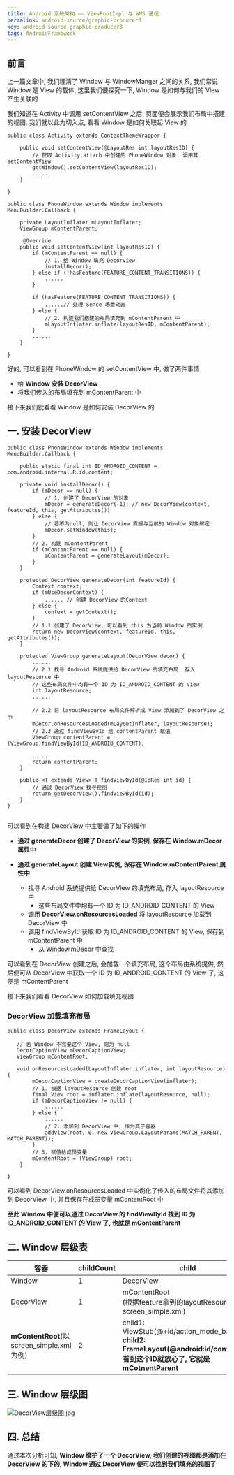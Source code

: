 ```yaml
---
title: Android 系统架构 —— ViewRootImpl 与 WMS 通信
permalink: android-source/graphic-producer3
key: android-source-graphic-producer3
tags: AndroidFramework
---
```


## 前言
上一篇文章中, 我们理清了 Window 与 WindowManger 之间的关系, 我们常说 Window 是 View 的载体, 这里我们便探究一下, Window 是如何与我们的 View 产生关联的

<!--more-->

我们知道在 Activity 中调用 setContentView 之后, 页面便会展示我们布局中搭建的视图, 我们就以此为切入点, 看看 Window 是如何关联起 View 的
```
public class Activity extends ContextThemeWrapper { 
    
    public void setContentView(@LayoutRes int layoutResID) {
        // 获取 Activity.attach 中创建的 PhoneWindow 对象, 调用其 setContentView 
        getWindow().setContentView(layoutResID);
        ......
    }
    
}

public class PhoneWindow extends Window implements MenuBuilder.Callback {
    
    private LayoutInflater mLayoutInflater;
    ViewGroup mContentParent;
 
     @Override
    public void setContentView(int layoutResID) {
        if (mContentParent == null) {
            // 1. 给 Window 填充 DecorView 
            installDecor();
        } else if (!hasFeature(FEATURE_CONTENT_TRANSITIONS)) {
            ......
        }

        if (hasFeature(FEATURE_CONTENT_TRANSITIONS)) {
            ......// 处理 Sence 场景动画
        } else {
            // 2. 构建我们搭建的布局填充到 mContentParent 中
            mLayoutInflater.inflate(layoutResID, mContentParent);
        }
        ......
    }
    
}
```
好的, 可以看到在 PhoneWindow 的 setContentView 中, 做了两件事情
- 给 **Window 安装 DecorView**
- 将我们传入的布局填充到 mContentParent 中

接下来我们就看看 Window 是如何安装 DecorView 的

## 一. 安装 DecorView
```
public class PhoneWindow extends Window implements MenuBuilder.Callback {

    public static final int ID_ANDROID_CONTENT = com.android.internal.R.id.content;
    
    private void installDecor() {
        if (mDecor == null) {
            // 1. 创建了 DecorView 的对象
            mDecor = generateDecor(-1); // new DecorView(context, featureId, this, getAttributes())
        } else {
            // 若不为null, 则让 DecorView 直接与当前的 Window 对象绑定
            mDecor.setWindow(this);
        }
        // 2. 构建 mContentParent
        if (mContentParent == null) {
            mContentParent = generateLayout(mDecor);
        }
    }
    
    protected DecorView generateDecor(int featureId) {
        Context context;
        if (mUseDecorContext) {
            ...... // 创建 DecorView 的Context
        } else {
            context = getContext();
        }
        // 1.1 创建了 DecorView, 可以看到 this 为当前 Window 的实例
        return new DecorView(context, featureId, this, getAttributes());
    }

    protected ViewGroup generateLayout(DecorView decor) {
        ......
        // 2.1 找寻 Android 系统提供给 DecorView 的填充布局, 存入 layoutResource 中
        // 这些布局文件中均有一个 ID 为 ID_ANDROID_CONTENT 的 View
        int layoutResource;
        ......
        
        // 2.2 将 layoutResource 布局文件解析成 View 添加到了 DecorView 之中
        mDecor.onResourcesLoaded(mLayoutInflater, layoutResource);
        // 2.3 通过 findViewById 给 contentParent 赋值
        ViewGroup contentParent = (ViewGroup)findViewById(ID_ANDROID_CONTENT);
        
        ......
        return contentParent;
    }
    
    public <T extends View> T findViewById(@IdRes int id) {
        // 通过 DecorView 找寻视图
        return getDecorView().findViewById(id);
    }
}


```
可以看到在构建 DecorView 中主要做了如下的操作
- **通过 generateDecor 创建了 DecorView 的实例, 保存在 Window.mDecor 属性中**

- **通过 generateLayout 创建 View实例, 保存在 Window.mContentParent 属性中**
  - 找寻 Android 系统提供给 DecorView 的填充布局, 存入 layoutResource 中
    - 这些布局文件中均有一个 ID 为 ID_ANDROID_CONTENT 的 View
  - 调用 **DecorView.onResourcesLoaded** 将 layoutResource 加载到 DecorView 中
  - 调用 findViewById 获取 ID 为 ID_ANDROID_CONTENT 的 View, 保存到 mContentParent 中
     - 从 Window.mDecor 中查找

可以看到在 DecorView 创建之后, 会加载一个填充布局, 这个布局由系统提供, 然后便可从 DecorView 中获取一个 ID 为 ID_ANDROID_CONTENT 的 View 了, 这便是 mContentParent

接下来我们看看 DecorView 如何加载填充视图

### DecorView 加载填充布局
```
public class DecorView extends FrameLayout {

   // 若 Window 不需要这个 View, 则为 null
   DecorCaptionView mDecorCaptionView;
   ViewGroup mContentRoot;
   
   void onResourcesLoaded(LayoutInflater inflater, int layoutResource) {
        mDecorCaptionView = createDecorCaptionView(inflater);
        // 1. 根据 layoutResource 创建 root
        final View root = inflater.inflate(layoutResource, null);
        if (mDecorCaptionView != null) {
            ......
        } else {
            ......
            // 2. 添加到 DecorView 中, 作为其子容器
            addView(root, 0, new ViewGroup.LayoutParams(MATCH_PARENT, MATCH_PARENT));
        }
        // 3. 赋值给成员变量
        mContentRoot = (ViewGroup) root;
    }
    
}
```
可以看到 DecorView.onResourcesLoaded 中实例化了传入的布局文件将其添加到 DecorView 中, 并且保存在成员变量 mContentRoot 中

**至此 Window 中便可以通过 DecorView 的 findViewById 找到 ID 为 ID_ANDROID_CONTENT 的 View 了, 也就是 mContentParent**

## 二. Window 层级表
 容器 | childCount | child
---|-- |---
Window | 1 |DecorView
DecorView | 1 | mContentRoot <br> (根据feature拿到的layoutResource  例如: screen_simple.xml)
**mContentRoot**(以screen_simple.xml为例) | 2 | child1: ViewStub(@+id/action_mode_bar_stub) <br> **child2: FrameLayout(@android:id/content), 看到这个ID就放心了, 它就是mCotnentParent**

## 三. Window 层级图
![DecorView层级图.jpg](http://upload-images.jianshu.io/upload_images/4147272-00b5f60232885fac.jpg?imageMogr2/auto-orient/strip%7CimageView2/2/w/1240)

## 四. 总结
通过本次分析可知, **Window 维护了一个 DecorView, 我们创建的视图都是添加在 DecorView 的下的, Window 通过 DecorView 便可以找到我们填充的视图了**